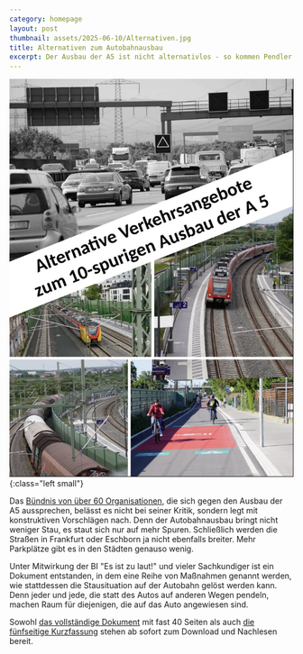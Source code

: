 ```yaml
---
category: homepage
layout: post
thumbnail: assets/2025-06-10/Alternativen.jpg
title: Alternativen zum Autobahnausbau
excerpt: Der Ausbau der A5 ist nicht alternativlos - so kommen Pendler künftig besser und sicherer in die Stadt
---
```


![Dokument zu Alterantiven zum Autobahnausbau](/assets/2025-06-10/Alternativen.jpg){:class="left small"}

Das [Bündnis von über 60 Organisationen](https://stoppa5ausbau.de), die sich gegen den Ausbau der A5 aussprechen, belässt es nicht bei seiner Kritik, sondern legt mit konstruktiven Vorschlägen nach.
Denn der Autobahnausbau bringt nicht weniger Stau, es staut sich nur auf mehr Spuren.
Schließlich werden die Straßen in Frankfurt oder Eschborn ja nicht ebenfalls breiter.
Mehr Parkplätze gibt es in den Städten genauso wenig.

Unter Mitwirkung der BI "Es ist zu laut!" und vieler Sachkundiger ist ein Dokument entstanden, in dem eine Reihe von Maßnahmen genannt werden, wie stattdessen die Stausituation auf der Autobahn gelöst werden kann.
Denn jeder und jede, die statt des Autos auf anderen Wegen pendeln, machen Raum für diejenigen, die auf das Auto angewiesen sind.

Sowohl [das vollständige Dokument](https://ifey2z.justso.de) mit fast 40 Seiten als auch [die fünfseitige Kurzfassung](https://srvkxw.justso.de) stehen ab sofort zum Download und Nachlesen bereit.
